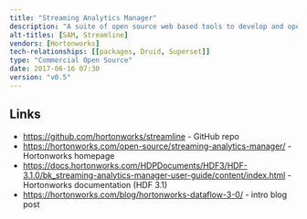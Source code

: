 ```yaml
---
title: "Streaming Analytics Manager"
description: "A suite of open source web based tools to develop and operate stream analytics solutions and analyse the results, with pluggable support for the underlying streaming engine.  Consists of Stream Builder (a web based GUI for building streaming data flows), Stream Operations (a web based management and operations tools for streaming applications) and Stream Insight (a bundling of Druid and Apache Superset to serve and analyse the results of streaming applications). Stream Builder supports creation of streaming flows using a drag and drop GUI, with support for a range of sources (including Kafka and HDFS), processors (including joins, window/aggregate functions, normalisation/projection and PMML model execution), and sinks (including email, HDFS, HBase, Hive, JDBC, Druid, Cassandra, Kafka, OpenTSDB and Solr), as well as support for custom sources, processors, sinks and functions (including window functions), and the ability to automatically deploy and execute applications. Stream Operations supports the management of multiple execution environments, the deployment, execution and management of applications within an environment, the capture of stream metrics via pluggable metrics storage (with support for Ambari and OpenTSDB), and web based dashboards to monitor applications and visualise key metrics. Started by Hortonworks in May 2015, with an initial release as part of HDF 3.0 in June 2017."
alt-titles: [SAM, Streamline]
vendors: [Hortonworks]
tech-relationships: [[packages, Druid, Superset]]
type: "Commercial Open Source"
date: 2017-06-16 07:30
version: "v0.5"
---
```

## Links

* <https://github.com/hortonworks/streamline> - GitHub repo
* <https://hortonworks.com/open-source/streaming-analytics-manager/> - Hortonworks homepage
* <https://docs.hortonworks.com/HDPDocuments/HDF3/HDF-3.1.0/bk_streaming-analytics-manager-user-guide/content/index.html> - Hortonworks documentation (HDF 3.1)
* <https://hortonworks.com/blog/hortonworks-dataflow-3-0/> - intro blog post
